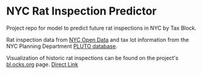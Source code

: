 # NYC Rat Inspection Predictor

Project repo for model to predict future rat inspections in NYC by Tax Block.

Rat inspection data from [NYC Open Data](https://data.cityofnewyork.us/Health/Rodent-Inspection/p937-wjvj) and tax lot information from the NYC Planning Department [PLUTO database](http://www1.nyc.gov/site/planning/data-maps/open-data.page#pluto).

Visualization of historic rat inspections can be found on the project's [bl.ocks.org](https://bl.ocks.org/bgentry91/783ac5c3cc4fae6c952806d2465a8989) page. [Direct Link](https://bl.ocks.org/bgentry91/raw/783ac5c3cc4fae6c952806d2465a8989/)
